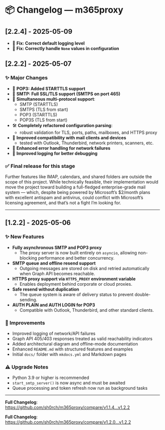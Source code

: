 # 📦 Changelog — m365proxy

## [2.2.4] - 2025-05-09

- 📜 **Fix: Correct default logging level**
- 🔧 **Fix: Correctly handle `None` values in configuration**

## [2.2.2] - 2025-05-07

### ✨ Major Changes

- 🔐 **POP3: Added STARTTLS support**
- 🔐 **SMTP: Full SSL/TLS support (SMTPS on port 465)**
- 🧩 **Simultaneous multi-protocol support**:
  - SMTP (STARTTLS)
  - SMTPS (TLS from start)
  - POP3 (STARTTLS)
  - POP3S (TLS from start)
- 🛠️ **Completely refactored configuration parsing**:
  - robust validation for TLS, ports, paths, mailboxes, and HTTPS proxy
- 🤝 **Improved compatibility with mail clients and devices**
  - tested with Outlook, Thunderbird, network printers, scanners, etc.
- 🔧 **Enhanced error handling for network failures**
- 📜 **Improved logging for better debugging**

### ✅ Final release for this stage

Further features like IMAP, calendars, and shared folders are outside the scope of this project. While technically feasible, their implementation would move the project toward building a full-fledged enterprise-grade mail system — which, despite being powered by Microsoft’s $2/month plans with excellent antispam and antivirus, could conflict with Microsoft’s licensing agreement, and that’s not a fight I’m looking for.

---

## [1.2.2] - 2025-05-06

### ✨ New Features

- **Fully asynchronous SMTP and POP3 proxy**
  - The proxy server is now built entirely on `asyncio`, allowing non-blocking performance and better concurrency.
- **SMTP queue and offline resend support**
  - Outgoing messages are stored on disk and retried automatically when Graph API becomes reachable.
- **HTTPS proxy support via `HTTPS_PROXY` environment variable**
  - Enables deployment behind corporate or cloud proxies.
- **Safe resend without duplication**
  - The queue system is aware of delivery status to prevent double-sending.
- **AUTH PLAIN and AUTH LOGIN for POP3**
  - Compatible with Outlook, Thunderbird, and other standard clients.

### 🔧 Improvements

- Improved logging of network/API failures
- Graph API 405/403 responses treated as valid reachability indicators
- Added architectural diagram and offline-mode documentation
- Enhanced `README.md` with structured features and examples
- Initial `docs/` folder with `mkdocs.yml` and Markdown pages

### ⚠️ Upgrade Notes

- Python 3.9 or higher is recommended
- `start_smtp_server()` is now async and must be awaited
- Queue processing and token refresh now run as background tasks

---

**Full Changelog**: https://github.com/sh0rch/m365proxy/compare/v1.1.4...v1.2.2

**Full Changelog**: https://github.com/sh0rch/m365proxy/compare/v1.2.0...v1.2.2

